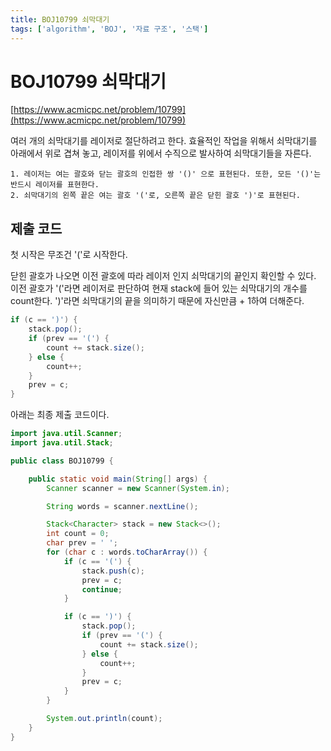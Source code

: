 ```yaml
---
title: BOJ10799 쇠막대기
tags: ['algorithm', 'BOJ', '자료 구조', '스택']
---
```


# BOJ10799 쇠막대기

[https://www.acmicpc.net/problem/10799](https://www.acmicpc.net/problem/10799)

여러 개의 쇠막대기를 레이저로 절단하려고 한다. 효율적인 작업을 위해서 쇠막대기를 아래에서 위로 겹쳐 놓고, 레이저를 위에서 수직으로 발사하여 쇠막대기들을 자른다.

```
1. 레이저는 여는 괄호와 닫는 괄호의 인접한 쌍 '()' 으로 표현된다. 또한, 모든 '()'는 반드시 레이저를 표현한다.
2. 쇠막대기의 왼쪽 끝은 여는 괄호 '('로, 오른쪽 끝은 닫힌 괄호 ')'로 표현된다.
```

## 제출 코드

첫 시작은 무조건 '('로 시작한다. 

닫힌 괄호가 나오면 이전 괄호에 따라 레이저 인지 쇠막대기의 끝인지 확인할 수 있다.
이전 괄호가 '('라면 레이저로 판단하여 현재 stack에 들어 있는 쇠막대기의 개수를 count한다. ')'라면 쇠막대기의 끝을 의미하기 때문에 자신만큼 + 1하여 더해준다.
```java
if (c == ')') {
    stack.pop();
    if (prev == '(') {
        count += stack.size();
    } else {
        count++;
    }
    prev = c;
}
```

아래는 최종 제출 코드이다.

```java
import java.util.Scanner;
import java.util.Stack;

public class BOJ10799 {

    public static void main(String[] args) {
        Scanner scanner = new Scanner(System.in);

        String words = scanner.nextLine();

        Stack<Character> stack = new Stack<>();
        int count = 0;
        char prev = ' ';
        for (char c : words.toCharArray()) {
            if (c == '(') {
                stack.push(c);
                prev = c;
                continue;
            }

            if (c == ')') {
                stack.pop();
                if (prev == '(') {
                    count += stack.size();
                } else {
                    count++;
                }
                prev = c;
            }
        }

        System.out.println(count);
    }
}
```

<TagLinks />